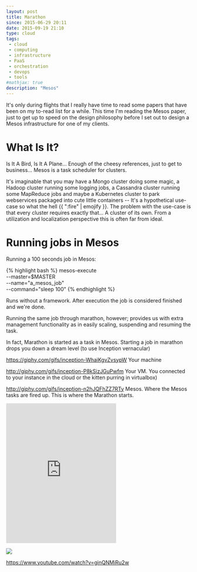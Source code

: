 ```yaml
---
layout: post
title: Marathon
since: 2015-06-29 20:11
date: 2015-09-19 21:10
type: cloud
tags:
 - cloud
 - computing
 - infrastructure
 - PaaS
 - orchestration
 - devops
 - tools
#mathjax: true
description: "Mesos"
---
```

It's only during flights that I really have time to read some papers that have
been on my to-read list for a while. This time I'm reading the Mesos paper, 
just to get up to speed on the design philosophy before I set out to design a Mesos infrastructure for one of my clients.

# What Is It?
Is It A Bird, Is It A Plane... Enough of the cheesy references, just to get to
business... Mesos is a task scheduler for clusters.

It's imaginable that you may have a Mongo cluster doing some magic, a Hadoop cluster running some logging jobs, a Cassandra cluster running some MapReduce jobs and maybe a Kubernetes cluster to park webservices packaged into cute 
little containers -- It's a hypothetical use-case so what the hell 
{{ ":fire" | emojify }}. The problem with the use-case is that every cluster
requires exactly that... A cluster of its own. From a utilization and 
localization perspective this is often far from ideal.

# Running jobs in Mesos

Running a 100 seconds job in Mesos:

{% highlight bash %}
mesos-execute \
  --master=$MASTER \
  --name="a_mesos_job" \
  --command="sleep 100"
{% endhighlight %}

Runs without a framework. After execution the job is considered finished and we're done.

Running the same job through marathon, however; provides us with extra management functionality as in easily scaling, suspending and resuming the task.

In fact, Marathon is started as a task in Mesos. Starting a job in marathon drops you down a dream level (to use Inception vernacular)

https://giphy.com/gifs/inception-WhaiKgvZvsypW
Your machine

http://giphy.com/gifs/inception-P8kSizJGuPwfm
Your VM. You connected to your instance in the cloud or the kitten purring in virtualbox)

http://giphy.com/gifs/inception-n2hJQFhZZ7RTy
Mesos. Where the Mesos tasks are fired up. This is where the Marathon starts.

<iframe src="https://embed.spotify.com/?uri=spotify%3Atrack%3A6s543KncTsc2rJtMd6kJ8v" width="300" height="380" frameborder="0" allowtransparency="true"></iframe>

<a href=http://www.cinemablend.com/new/An-Illustrated-Guide-To-The-5-Levels-Of-Inception-19643.html><img src=http://www.cinemablend.com/images/news/19643/_1280109452.jpg></a>

https://www.youtube.com/watch?v=ginQNMiRu2w

[hindman]: https://www.cs.berkeley.edu/~alig/papers/mesos.pdf
